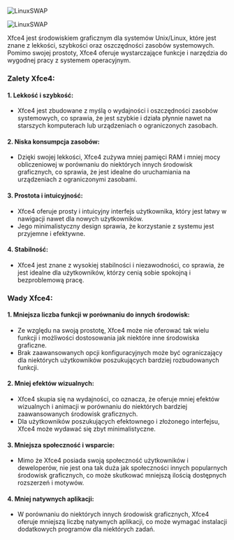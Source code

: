 ![LinuxSWAP](1_03_03_xfce.png)


![LinuxSWAP](1_03_03_xfce2.png)

Xfce4 jest środowiskiem graficznym dla systemów Unix/Linux, które jest znane z lekkości, szybkości oraz oszczędności zasobów systemowych. Pomimo swojej prostoty, Xfce4 oferuje wystarczające funkcje i narzędzia do wygodnej pracy z systemem operacyjnym.

### Zalety Xfce4:

#### 1. **Lekkość i szybkość:**

- Xfce4 jest zbudowane z myślą o wydajności i oszczędności zasobów systemowych, co sprawia, że jest szybkie i działa płynnie nawet na starszych komputerach lub urządzeniach o ograniczonych zasobach.

#### 2. **Niska konsumpcja zasobów:**

- Dzięki swojej lekkości, Xfce4 zużywa mniej pamięci RAM i mniej mocy obliczeniowej w porównaniu do niektórych innych środowisk graficznych, co sprawia, że jest idealne do uruchamiania na urządzeniach z ograniczonymi zasobami.

#### 3. **Prostota i intuicyjność:**

- Xfce4 oferuje prosty i intuicyjny interfejs użytkownika, który jest łatwy w nawigacji nawet dla nowych użytkowników.
- Jego minimalistyczny design sprawia, że korzystanie z systemu jest przyjemne i efektywne.

#### 4. **Stabilność:**

- Xfce4 jest znane z wysokiej stabilności i niezawodności, co sprawia, że jest idealne dla użytkowników, którzy cenią sobie spokojną i bezproblemową pracę.

### Wady Xfce4:

#### 1. **Mniejsza liczba funkcji w porównaniu do innych środowisk:**

- Ze względu na swoją prostotę, Xfce4 może nie oferować tak wielu funkcji i możliwości dostosowania jak niektóre inne środowiska graficzne.
- Brak zaawansowanych opcji konfiguracyjnych może być ograniczający dla niektórych użytkowników poszukujących bardziej rozbudowanych funkcji.

#### 2. **Mniej efektów wizualnych:**

- Xfce4 skupia się na wydajności, co oznacza, że oferuje mniej efektów wizualnych i animacji w porównaniu do niektórych bardziej zaawansowanych środowisk graficznych.
- Dla użytkowników poszukujących efektownego i złożonego interfejsu, Xfce4 może wydawać się zbyt minimalistyczne.

#### 3. **Mniejsza społeczność i wsparcie:**

- Mimo że Xfce4 posiada swoją społeczność użytkowników i deweloperów, nie jest ona tak duża jak społeczności innych popularnych środowisk graficznych, co może skutkować mniejszą ilością dostępnych rozszerzeń i motywów.

#### 4. **Mniej natywnych aplikacji:**

- W porównaniu do niektórych innych środowisk graficznych, Xfce4 oferuje mniejszą liczbę natywnych aplikacji, co może wymagać instalacji dodatkowych programów dla niektórych zadań.